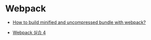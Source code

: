 # Webpack



- [How to build minified and uncompressed bundle with webpack?](https://stackoverflow.com/questions/25956937/how-to-build-minified-and-uncompressed-bundle-with-webpack)

- [Webpack 실습 4](https://imskojs.github.io/webpack-practice-04/)
